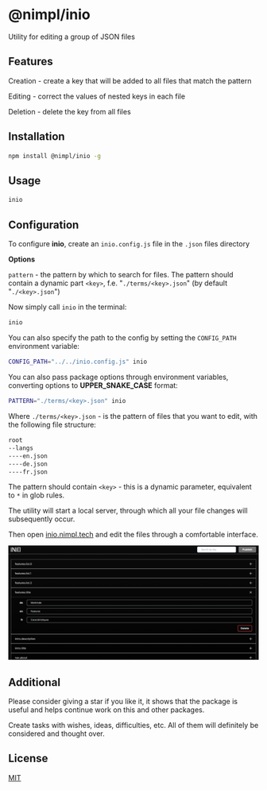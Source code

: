 # @nimpl/inio

Utility for editing a group of JSON files

## Features

Creation - create a key that will be added to all files that match the pattern

Editing - correct the values of nested keys in each file

Deletion - delete the key from all files

## Installation

```bash
npm install @nimpl/inio -g
```

## Usage

```bash
inio
```

## Configuration

To configure **inio**, create an `inio.config.js` file in the `.json` files directory

**Options**

`pattern` - the pattern by which to search for files. The pattern should contain a dynamic part `<key>`, f.e. "`./terms/<key>.json`" (by default "`./<key>.json`")

Now simply call `inio` in the terminal:
```bash
inio
```

You can also specify the path to the config by setting the `CONFIG_PATH` environment variable:
```bash
CONFIG_PATH="../../inio.config.js" inio
```

You can also pass package options through environment variables, converting options to **UPPER_SNAKE_CASE** format:
```bash
PATTERN="./terms/<key>.json" inio
```

Where `./terms/<key>.json` - is the pattern of files that you want to edit, with the following file structure:

```
root
--langs
----en.json
----de.json
----fr.json
```

The pattern should contain `<key>` - this is a dynamic parameter, equivalent to `*` in glob rules.

The utility will start a local server, through which all your file changes will subsequently occur.

Then open [inio.nimpl.tech](https://inio.nimpl.tech/) and edit the files through a comfortable interface.

![application screenshot](docs/app.png)

## Additional

Please consider giving a star if you like it, it shows that the package is useful and helps continue work on this and other packages.

Create tasks with wishes, ideas, difficulties, etc. All of them will definitely be considered and thought over.

## License

[MIT](https://github.com/vordgi/nimpl-inio/blob/main/LICENSE)
